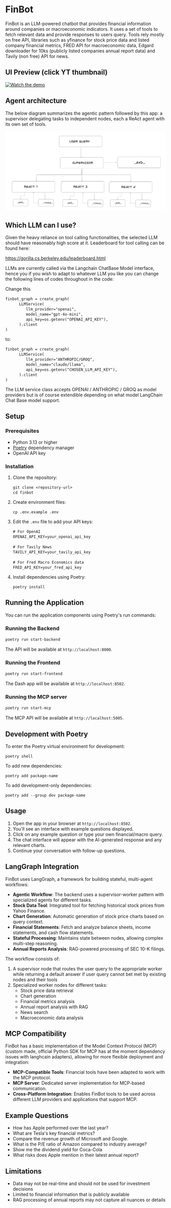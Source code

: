 # FinBot 

FinBot is an LLM-powered chatbot that provides financial information around companies or macroeconomic indicators. It uses a set of tools to fetch relevant data and provide responses to users query. Tools rely mostly on free API, libraries such as yfinance for stock price data and listed company financial metrics, FRED API for macroeconomic data, Edgard downloader for 10ks (publicly listed companies annual report data) and Tavily (non free) API for news.  

## UI Preview (click YT thumbnail)

[![Watch the demo](https://img.youtube.com/vi/fJ11fHgllRM/0.jpg)](https://www.youtube.com/watch?v=fJ11fHgllRM)

## Agent architecture

The below diagram summarizes the agentic pattern followed by this app: a supervisor delegating tasks to independent nodes, each a ReAct agent with its own set of tools.

![FinBot Application UI Preview](images/agentic_workflows.png)

## Which LLM can I use?

Given the heavy reliance on tool calling functionalities, the selected LLM should have reasonably high score at it. Leaderboard for tool calling can be found here: 

https://gorilla.cs.berkeley.edu/leaderboard.html

LLMs are currently called via the Langchain ChatBase Model interface, hence you if you wish to adapt to whatever LLM you like you can change the following lines of codes throughout in the code:

Change this
```
finbot_graph = create_graph(
      LLMService(
         llm_provider="openai",
         model_name="gpt-4o-mini",
         api_key=os.getenv("OPENAI_API_KEY"),
      ).client
)
```
to:

```
finbot_graph = create_graph(
      LLMService(
         llm_provider="ANTHROPIC/GROQ",
         model_name="claude/llama",
         api_key=os.getenv("CHOSEN_LLM_API_KEY"),
      ).client
)
```
The LLM service class accepts OPENAI / ANTHROPIC / GROQ as model providers but is of course extendible depending on what model LangChain Chat Base model support.

## Setup

### Prerequisites

- Python 3.13 or higher
- [Poetry](https://python-poetry.org/docs/#installation) dependency manager
- OpenAI API key 

### Installation

1. Clone the repository:
   ```
   git clone <repository-url>
   cd finbot
   ```

2. Create environment files:
   ```
   cp .env.example .env
   ```

3. Edit the `.env` file to add your API keys:
   ```
   # For OpenAI
   OPENAI_API_KEY=your_openai_api_key
   
   # For Tavily News
   TAVILY_API_KEY=your_tavily_api_key
   
   # For Fred Macro Economics data
   FRED_API_KEY=your_fred_api_key
   ```

4. Install dependencies using Poetry:
   ```
   poetry install
   ```

## Running the Application

You can run the application components using Poetry's run commands:

### Running the Backend

```bash
poetry run start-backend
```

The API will be available at `http://localhost:8000`.

### Running the Frontend

```bash
poetry run start-frontend
```
The Dash app will be available at `http://localhost:8502`.


### Running the MCP server

```bash
poetry run start-mcp
```
The MCP API will be available at `http://localhost:5005`.

## Development with Poetry

To enter the Poetry virtual environment for development:

```
poetry shell
```

To add new dependencies:

```
poetry add package-name
```

To add development-only dependencies:

```
poetry add --group dev package-name
```

## Usage

1. Open the app in your browser at `http://localhost:8502`.
2. You'll see an interface with example questions displayed.
3. Click on any example question or type your own financial/macro query.
4. The chat interface will appear with the AI-generated response and any relevant charts.
5. Continue your conversation with follow-up questions.

## LangGraph Integration

FinBot uses LangGraph, a framework for building stateful, multi-agent workflows:

- **Agentic Workflow**: The backend uses a supervisor-worker pattern with specialized agents for different tasks.
- **Stock Data Tool**: Integrated tool for fetching historical stock prices from Yahoo Finance.
- **Chart Generation**: Automatic generation of stock price charts based on query context.
- **Financial Statements**: Fetch and analyze balance sheets, income statements, and cash flow statements.
- **Stateful Processing**: Maintains state between nodes, allowing complex multi-step reasoning.
- **Annual Reports Analysis**: RAG-powered processing of SEC 10-K filings.

The workflow consists of:
1. A supervisor node that routes the user query to the appropriate worker while returning a default answer if user query cannot bet met by existing nodes and their tools
2. Specialized worker nodes for different tasks:
   - Stock price data retrieval
   - Chart generation
   - Financial metrics analysis  
   - Annual report analysis with RAG
   - News search
   - Macroeconomic data analysis


## MCP Compatibility

FinBot has a basic implementation of the Model Context Protocol (MCP) (custom made, official Python SDK for MCP has at the moment dependency issues with langhcain adapters), allowing for more flexible deployment and integration:

- **MCP-Compatible Tools**: Financial tools have been adapted to work with the MCP protocol.
- **MCP Server**: Dedicated server implementation for MCP-based communication.
- **Cross-Platform Integration**: Enables FinBot tools to be used across different LLM providers and applications that support MCP.


## Example Questions

- How has Apple performed over the last year?
- What are Tesla's key financial metrics?
- Compare the revenue growth of Microsoft and Google.
- What is the P/E ratio of Amazon compared to industry average?
- Show me the dividend yield for Coca-Cola
- What risks does Apple mention in their latest annual report?


## Limitations

- Data may not be real-time and should not be used for investment decisions
- Limited to financial information that is publicly available
- RAG processing of annual reports may not capture all nuances or details 